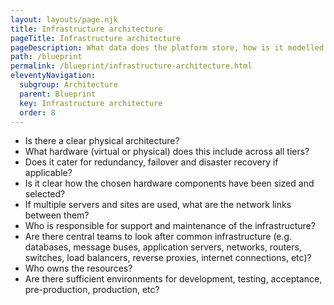 ```yaml
---
layout: layouts/page.njk
title: Infrastructure architecture
pageTitle: Infrastructure architecture
pageDescription: What data does the platform store, how is it modelled and governed?
path: /blueprint
permalink: /blueprint/infrastructure-architecture.html
eleventyNavigation:
  subgroup: Architecture
  parent: Blueprint
  key: Infrastructure architecture
  order: 8
---
```


- Is there a clear physical architecture?
- What hardware (virtual or physical) does this include across all tiers?
- Does it cater for redundancy, failover and disaster recovery if applicable?
- Is it clear how the chosen hardware components have been sized and selected?
- If multiple servers and sites are used, what are the network links between them?
- Who is responsible for support and maintenance of the infrastructure?
- Are there central teams to look after common infrastructure (e.g. databases, message buses, application servers, networks, routers, switches, load balancers, reverse proxies, internet connections, etc)?
- Who owns the resources?
- Are there sufficient environments for development, testing, acceptance, pre-production, production, etc?